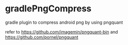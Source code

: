 # gradlePngCompress
gradle plugin to compress android png by using pngquant 

refer to https://github.com/imagemin/pngquant-bin and https://github.com/pornel/pngquant
